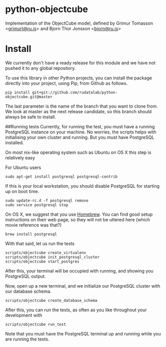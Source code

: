 # python-objectcube
Implementation of the ObjectCube model, defined by Grimur Tomasson
&lt;grimurt@ru.is> and Bjorn Thor Jonsson &lt;bjorn@ru.is>

# Install
We currently don't have a ready release for this module and we have not pushed
it to any global repository.

To use this library in other Python projects, you can install the package
directly into your project, using Pip, from Github as follows.

    pip install git+git://github.com/rudatalab/python-objectcube.git@master
    
The last parameter is the name of the branch that you want to clone from. We
look at master as the next release candidate, so this branch should always be
safe to install.

##Running tests
Currently, for running the test, you must have a running PostgreSQL instance on
your machine. No worries, the scripts helps with initialising your own cluster
and running. But you must have PostgreSQL installed.

On most nix-like operating system such as Ubuntu on OS X this step is
relatively easy

For Ubuntu users

    sudo apt-get install postgresql postgresql-contrib
    
If this is your local workstation, you should disable PostgreSQL for starting
up on boot time.

    sudo update-rc.d -f postgresql remove
    sudo service postgresql stop

On OS X, we suggest that you use [Homebrew](http://brew.sh/). You can find good
setup instructions on their web page, so they will not be uttered here (which
movie reference was that?)

    brew install postgresql
    
With that said, let us run the tests

    scripts/objectcube create_virtualenv
    scripts/objectcube init_postgresql_cluster
    scripts/objectcube start_postgres

After this, your terminal will be occupied with running, and showing you
PostgreSQL output.

Now, open up a new terminal, and we initialize our PostgreSQL cluster with our
database schema.

    scripts/objectcube create_database_schema
    
After this, you can run the tests, as often as you like throughout your
development with

    scripts/objectcube run_test

Note that you must have the PostgreSQL terminal up and running while you are
running the tests.
    
